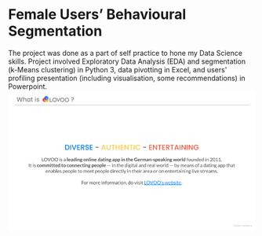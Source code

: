# Female Users’ Behavioural Segmentation

The project was done as a part of self practice to hone my Data Science skills. Project involved Exploratory Data Analysis (EDA) and segmentation (k-Means clustering) in Python 3, data pivotting in Excel, and users' profiling presentation (including visualisation, some recommendations) in Powerpoint.
<img src="/readme_img/1.png" alt="What is Lovoo?"/>
